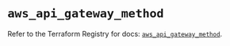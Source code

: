 # `aws_api_gateway_method`

Refer to the Terraform Registry for docs: [`aws_api_gateway_method`](https://registry.terraform.io/providers/hashicorp/aws/6.8.0/docs/resources/api_gateway_method).
